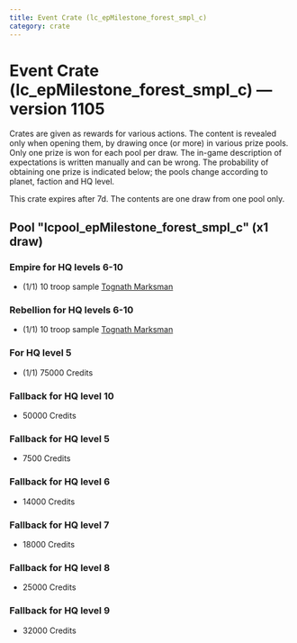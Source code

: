 ```yaml
---
title: Event Crate (lc_epMilestone_forest_smpl_c)
category: crate
---
```


# Event Crate (lc_epMilestone_forest_smpl_c) — version 1105

Crates are given as rewards for various actions. The content is revealed only when opening them, by drawing once (or more) in various prize pools. Only one prize is won for each pool per draw. The in-game description of expectations is written manually and can be wrong. The probability of obtaining one prize is indicated below; the pools change according to planet, faction and HQ level.

This crate expires after 7d. The contents are one draw from one pool only.

## Pool "lcpool_epMilestone_forest_smpl_c" (x1 draw)

### Empire for HQ levels 6-10

  * (1/1) 10 troop sample [Tognath Marksman](EmpireTognath)

### Rebellion for HQ levels 6-10

  * (1/1) 10 troop sample [Tognath Marksman](RebelTognath)

### For HQ level 5

  * (1/1) 75000 Credits

### Fallback for HQ level 10

  * 50000 Credits

### Fallback for HQ level 5

  * 7500 Credits

### Fallback for HQ level 6

  * 14000 Credits

### Fallback for HQ level 7

  * 18000 Credits

### Fallback for HQ level 8

  * 25000 Credits

### Fallback for HQ level 9

  * 32000 Credits